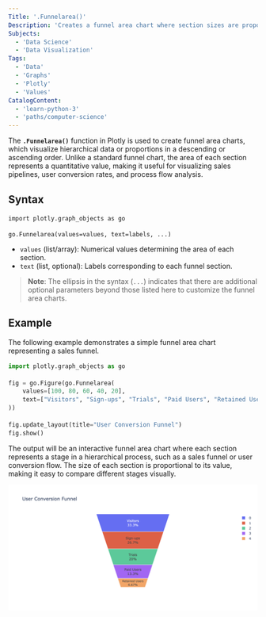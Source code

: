 ```yaml
---
Title: '.Funnelarea()'
Description: 'Creates a funnel area chart where section sizes are proportional to given values.'
Subjects:
  - 'Data Science'
  - 'Data Visualization'
Tags:
  - 'Data'
  - 'Graphs'
  - 'Plotly'
  - 'Values'
CatalogContent:
  - 'learn-python-3'
  - 'paths/computer-science'
---
```


The **`.Funnelarea()`** function in Plotly is used to create funnel area charts, which visualize hierarchical data or proportions in a descending or ascending order. Unlike a standard funnel chart, the area of each section represents a quantitative value, making it useful for visualizing sales pipelines, user conversion rates, and process flow analysis.

## Syntax

```pseudo
import plotly.graph_objects as go

go.Funnelarea(values=values, text=labels, ...)
```

- `values` (list/array): Numerical values determining the area of each section.
- `text` (list, optional): Labels corresponding to each funnel section.

> **Note**: The ellipsis in the syntax (`...`) indicates that there are additional optional parameters beyond those listed here to customize the funnel area charts.

## Example

The following example demonstrates a simple funnel area chart representing a sales funnel.

```py
import plotly.graph_objects as go

fig = go.Figure(go.Funnelarea(
    values=[100, 80, 60, 40, 20],
    text=["Visitors", "Sign-ups", "Trials", "Paid Users", "Retained Users"]
))

fig.update_layout(title="User Conversion Funnel")
fig.show()
```

The output will be an interactive funnel area chart where each section represents a stage in a hierarchical process, such as a sales funnel or user conversion flow. The size of each section is proportional to its value, making it easy to compare different stages visually.

![The output will be an interactive funnel area chart where each labeled section visually represents the relative size of each stage in the funnel.](https://raw.githubusercontent.com/Codecademy/docs/main/media/funnelarea-example.png)
